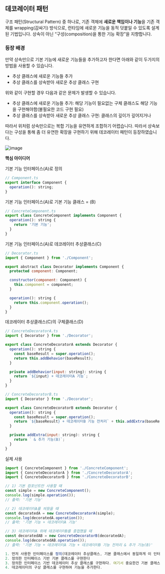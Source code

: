 ## 데코레이터 패턴

구조 패턴(Structural Pattern) 중 하나로, 기존 객체에 **새로운 책임이나 기능**을 기존 객체를 wrapping(감싸기) 방식으로, 런타임에 새로운 기능을 동적 덧붙일 수 있도록 설계된 기법입니다. 상속이 아닌 “구성(composition)을 통한 기능 확장”을 지향합니다.

### **등장 배경**

만약 상속만으로 기본 기능에 새로운 기능들을 추가하고자 한다면 아래와 같이 두가지의 방법을 사용할 수 있습니다.

- 추상 클래스에 새로운 기능들 추가
- 추상 클래스를 상속받아 새로운 추상 클래스 구현

위와 같이 구현할 경우 다음과 같은 문제가 발생할 수 있습니다.

- 추상 클래스에 새로운 기능들 추가: 해당 기능이 필요없는 구체 클래스도 해당 기능을 구현해야함(불필요한 코드 구현 필요)
- 추상 클래스를 상속받아 새로운 추상 클래스 구현: 클래스의 깊이가 깊어지거나

따라서 위처럼 상속만으로는 복합 기능을 유연하게 조합하기 어렵습니다. 따라서 상속보다는 구성을 통해 좀 더 유연한 확장을 구현하기 위해 데코레이터 패턴이 등장하였습니다.

![image](https://github.com/user-attachments/assets/4a866dc3-2fb5-4886-9dae-acda681e0d05)


**핵심 아이디어**

기본 기능 인터페이스(A)로 정의

```jsx
// Component.ts
export interface Component {
  operation(): string;
}
```

기본 기능 인터페이스(A)로 기본 기능 클래스 = (B)

```jsx
// ConcreteComponent.ts
export class ConcreteComponent implements Component {
  operation(): string {
    return '기본 기능';
  }
}
```

기본 기능 인터페이스(A)로 데코레이터 추상클래스(C)

```jsx
// Decorator.ts
import { Component } from './Component';

export abstract class Decorator implements Component {
  protected component: Component;

  constructor(component: Component) {
    this.component = component;
  }

  operation(): string {
    return this.component.operation();
  }
}
```

데코레이터 추상클래스(C)의 구체클래스(D)

```jsx
// ConcreteDecoratorA.ts
import { Decorator } from './Decorator';

export class ConcreteDecoratorA extends Decorator {
  operation(): string {
    const baseResult = super.operation();
    return this.addBehavior(baseResult);
  }

  private addBehavior(input: string): string {
    return `${input} + 데코레이터A 기능`;
  }
}

// ConcreteDecoratorB.ts
import { Decorator } from './Decorator';

export class ConcreteDecoratorB extends Decorator {
  operation(): string {
    const baseResult = super.operation();
    return `${baseResult} + 데코레이터B 기능 전처리` + this.addExtra(baseResult);
  }

  private addExtra(input: string): string {
    return ` & 추가 기능(B)`;
  }
}

```

실제 사용

```jsx
import { ConcreteComponent } from './ConcreteComponent';
import { ConcreteDecoratorA } from './ConcreteDecoratorA';
import { ConcreteDecoratorB } from './ConcreteDecoratorB';

// 1) 기본 컴포넌트만 사용할 때
const simple = new ConcreteComponent();
console.log(simple.operation());
// 출력: '기본 기능'

// 2) 데코레이터A를 씌웠을 때
const decoratedA = new ConcreteDecoratorA(simple);
console.log(decoratedA.operation());
// 출력: '기본 기능 + 데코레이터A 기능'

// 3) 데코레이터A 위에 데코레이터B를 중첩했을 때
const decoratedAB = new ConcreteDecoratorB(decoratedA);
console.log(decoratedAB.operation());
// 출력: '기본 기능 + 데코레이터A 기능 + 데코레이터B 기능 전처리 & 추가 기능(B)'
```

```jsx
1. 먼저 사용한 인터페이스를 정의(데코레이터 추상클래스, 기본 클래스에서 동일하게 이 인터페이스를 바라봄)
2. 정의한 인터페이스 기반 기본 클래스를 구현한다
3. 정의한 인터페이스 기반 데코레이터 추상 클래스를 구현하다. 여기서 중요한건 기본 클래스 타입의 인스턴스를 내부 멤버로 보유한다는 것이다.
4. 데코레이터의 구상 클래스를 구현하여 기능을 추가한다.
```
